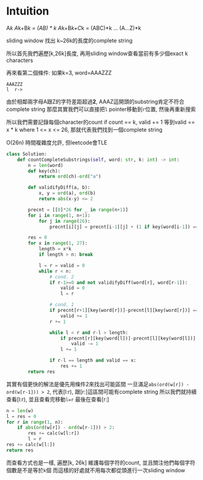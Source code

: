 # Intuition

A*k
A*k+B*k = (AB) * k
A*k+B*k+C*k = (ABC)*k
...
(A...Z)*k

sliding window 找出 k~26k的長度的complete string

所以首先我們遍歷[k,26k]長度, 再用sliding window查看當前有多少個exact k characters

再來看第二個條件:
如果k=3, word=AAAZZZ

```
AAAZZZ
l  r->
```
由於相鄰兩字母A跟Z的字符差距超過**2**, AAAZ這開頭的substring肯定不符合complete string
那麼其實我們可以直接把`l` pointer移動到`r`位置, 然後再重新搜索

所以我們需要記錄每個character的count
if count == k, valid += 1
等到valid == x * k where 1 <= x <= 26, 那就代表我們找到一個complete string

O(26n) 時間複雜度允許, 但leetcode會TLE
```python
class Solution:
    def countCompleteSubstrings(self, word: str, k: int) -> int:
        n = len(word)
        def key(ch):
            return ord(ch)-ord("a")

        def validifyDiff(a, b):
            x, y = ord(a), ord(b)
            return abs(x-y) <= 2

        precnt = [[0]*26 for _ in range(n+1)]
        for i in range(1, n+1):
            for j in range(26):
                precnt[i][j] = precnt[i-1][j] + (1 if key(word[i-1]) == j else 0)

        res = 0
        for x in range(1, 27):
            length = x*k
            if length > n: break

            l = r = valid = 0
            while r < n:
                # cond. 2
                if r-1>=0 and not validifyDiff(word[r], word[r-1]):
                    valid = 0
                    l = r

                # cond. 1
                if precnt[r+1][key(word[r])]-precnt[l][key(word[r])] == k:
                    valid += 1
                r += 1

                while l < r and r-l > length:
                    if precnt[r][key(word[l])]-precnt[l][key(word[l])] == k:
                        valid -= 1
                    l += 1

                if r-l == length and valid == x:
                    res += 1
        return res
```

其實有個更快的解法是優先用條件2來找出可能區間
一旦滿足`abs(ord(w[r]) - ord(w[r-1])) > 2`, 代表[l:r), 跟[r:]這區間可能有complete string
所以我們就持續查看[l:r), 並且查看完移動`l=r`
最後在查看[r:]
```py
n = len(w)
l = res = 0
for r in range(1, n):
    if abs(ord(w[r]) - ord(w[r-1])) > 2:
        res += calc(w[l:r])
        l = r
res += calc(w[l:])
return res
```

而查看方式也是一樣, 遍歷[k, 26k]
維護每個字符的count, 並且關注他們每個字符個數是不是等於`k`個
而這樣的好處就不用每次都從頭進行一次sliding window